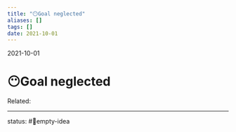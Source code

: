 ```yaml
---
title: "😶Goal neglected"
aliases: []
tags: []
date: 2021-10-01
---
```

2021-10-01
# 😶Goal neglected
Related:
___
status: #💭empty-idea